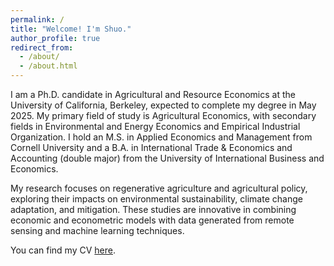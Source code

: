 ```yaml
---
permalink: /
title: "Welcome! I'm Shuo."
author_profile: true
redirect_from: 
  - /about/
  - /about.html
---
```


I am a Ph.D. candidate in Agricultural and Resource Economics at the University of California, Berkeley, expected to complete my degree in May 2025. My primary field of study is Agricultural Economics, with secondary fields in Environmental and Energy Economics and Empirical Industrial Organization. I hold an M.S. in Applied Economics and Management from Cornell University and a B.A. in International Trade & Economics and Accounting (double major) from the University of International Business and Economics.

My research focuses on regenerative agriculture and agricultural policy, exploring their impacts on environmental sustainability, climate change adaptation, and mitigation. These studies are innovative in combining economic and econometric models with data generated from remote sensing and machine learning techniques.

You can find my CV [here](/files/CV_ShuoYu.pdf).

